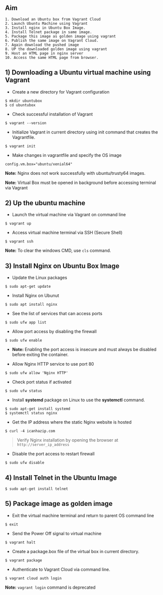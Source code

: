 ## Aim
```
1. Download an Ubuntu box from Vagrant Cloud
2. Launch Ubuntu Machine using Vagrant
3. Install nginx in Ubuntu Box Image.
4. Install Telnet package in same image.
5. Package this image as golden image using vagrant
6. Publish the same image on Vagrant Cloud.
7. Again download the pushed image
8. UP the downloaded golden image using vagrant
9. Host an HTML page in nginx server
10. Access the same HTML page from browser.
```
>

## 1) Downloading a Ubuntu virtual machine using Vagrant

* Create a new directory for Vagrant configuration
```
$ mkdir ubuntubox
$ cd ubuntubox
```
* Check successful installation of Vagrant
```
$ vagrant --version
```
* Initialize Vagrant in current directory using init command that creates the Vagrantfile.
```
$ vagrant init
```
* Make changes in vagrantfile and specify the OS image
```
config.vm.box="ubuntu/xenial64"
```

**Note:** Nginx does not work successfully with ubuntu/trusty64 images.

**Note:** Virtual Box must be opened in background before accessing terminal via Vagrant

## 2) Up the ubuntu machine

* Launch the virtual machine via Vagrant on command line
```
$ vagrant up
```
* Access virtual machine terminal via SSH (Secure Shell)
```
$ vagrant ssh
```

**Note:** To clear the windows CMD, use `cls` command.

## 3) Install Nginx on Ubuntu Box Image

* Update the Linux packages
```
$ sudo apt-get update
```
* Install Nginx on Ubunut
```
$ sudo apt install nginx
```
* See the list of services that can access ports
```
$ sudo ufw app list
```
* Allow port access by disabling the firewall
```
$ sudo ufw enable  
```

* **Note:** Enabling the port access is insecure and must always be disabled before exiting the container.

* Allow Nginx HTTP service to use port 80
```
$ sudo ufw allow 'Nginx HTTP'
```
* Check port status if activated
```
$ sudo ufw status
```
* Install **systemd** package on Linux to use the **systemctl** command.
```
$ sudo apt-get install systemd
$ systemctl status nginx
```
* Get the IP address where the static Nginx website is hosted
```
$ curl -4 icanhazip.com
```

> Verify Nginx installation by opening the browser at `http://server_ip_address`

* Disable the port access to restart firewall
```
$ sudo ufw disable
```

## 4) Install Telnet in the Ubuntu Image
```
$ sudo apt-get install telnet
```

## 5) Package image as golden image

* Exit the virtual machine terminal and return to parent OS command line
```
$ exit
```
* Send the Power Off signal to virtual machine
```
$ vagrant halt
```
* Create a package.box file of the virtual box in current directory.
```
$ vagrant package
```
* Authenticate to Vagrant Cloud via command line.
```
$ vagrant cloud auth login
```

**Note:** `vagrant login` command is deprecated
